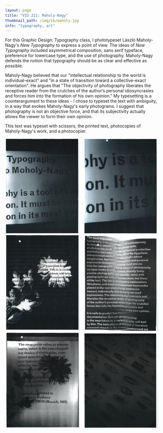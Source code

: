 ```yaml
---
layout: page
title: "VIS 211: Maholy-Nagy"
thumbnail_path: /img/tb/maholy.jpg
info: "typography, art"
---
```


For this Graphic Design: Typography class, I phototypeset László Maholy-Nagy's *New Typography* to express a point of view. The ideas of *New Typography* included asymmetrical composition, sans serif typeface, preference for lowercase type, and the use of photography. Maholy-Nagy defends the notion that typography should be as clear and effective as possible. 


Maholy-Nagy believed that our "intellectual relationship to the world is individual-exact" and "in a state of transition toward a collective-exact orientation". He argues that "The objectivity of photography liberates the receptive reader from the crutches of the author’s
personal idiosyncrasies and forces him into the formation of his own opinion." My typesetting is a counterargument to these ideas - I chose to typeset the text with ambiguity, in a way that evokes Maholy-Nagy's early photograms. I suggest that photography is not an objective force, and that its subjectivity actually allows the viewer to form their own opinion.

This text was typeset with scissors, the printed text, photocopies of Maholy-Nagy's work, and a photocopier.


![Monstera](/img/maholy/1.png)
![Monstera](/img/maholy/2.png)
![Monstera](/img/maholy/3.png)



